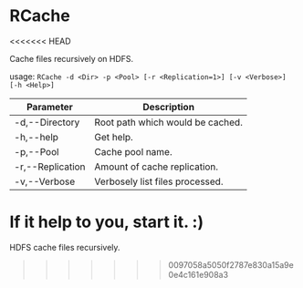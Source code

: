 # RCache
<<<<<<< HEAD

Cache files recursively on HDFS.

usage: `RCache -d <Dir> -p <Pool> [-r <Replication=1>] [-v <Verbose>] [-h <Help>]`

| Parameter | Description |
|---|---|
| -d,--Directory <arg>   |   Root path which would be cached.   |
| -h,--help              |   Get help.                          |
| -p,--Pool <arg>        |   Cache pool name.                   |
| -r,--Replication <arg> |   Amount of cache replication.       |
| -v,--Verbose           |   Verbosely list files processed.    |

If it help to you, start it. :)
=======
HDFS cache files recursively.
>>>>>>> 0097058a5050f2787e830a15a9e0e4c161e908a3
